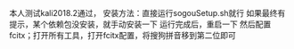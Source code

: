 本人测试kali2018.2通过，
安装方法：直接运行sogouSetup.sh就行
如果最终有提示，某个依赖包没安装，就手动安装一下
运行完成后，重启一下
然后配置fcitx；打开所有工具，打开fcitx配置，将搜狗拼音移到第二位即可